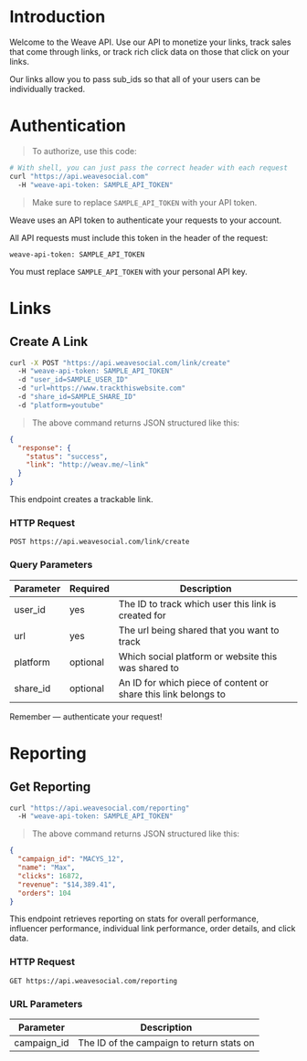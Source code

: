 # Introduction

Welcome to the Weave API. Use our API to monetize your links, track sales that come through links, or track rich click data on those that click on your links.

Our links allow you to pass sub_ids so that all of your users can be individually tracked.

# Authentication

> To authorize, use this code:

```bash
# With shell, you can just pass the correct header with each request
curl "https://api.weavesocial.com"
  -H "weave-api-token: SAMPLE_API_TOKEN"
```

> Make sure to replace `SAMPLE_API_TOKEN` with your API token.

Weave uses an API token to authenticate your requests to your account.

All API requests must include this token in the header of the request:

`weave-api-token: SAMPLE_API_TOKEN`

<aside class="notice">
You must replace <code>SAMPLE_API_TOKEN</code> with your personal API key.
</aside>

# Links

## Create A Link

```bash
curl -X POST "https://api.weavesocial.com/link/create"
  -H "weave-api-token: SAMPLE_API_TOKEN"
  -d "user_id=SAMPLE_USER_ID"
  -d "url=https://www.trackthiswebsite.com"
  -d "share_id=SAMPLE_SHARE_ID"
  -d "platform=youtube"
```

> The above command returns JSON structured like this:

```json
{
  "response": {
    "status": "success",
    "link": "http://weav.me/~link"
  }
}
```

This endpoint creates a trackable link.

### HTTP Request

`POST https://api.weavesocial.com/link/create`

### Query Parameters

Parameter | Required | Description
--------- | ------- | -----------
user_id | yes | The ID to track which user this link is created for
url | yes | The url being shared that you want to track
platform | optional | Which social platform or website this was shared to
share_id | optional | An ID for which piece of content or share this link belongs to

<aside class="success">
Remember — authenticate your request!
</aside>

# Reporting

## Get Reporting

```bash
curl "https://api.weavesocial.com/reporting"
  -H "weave-api-token: SAMPLE_API_TOKEN"
```

> The above command returns JSON structured like this:

```json
{
  "campaign_id": "MACYS_12",
  "name": "Max",
  "clicks": 16872,
  "revenue": "$14,389.41",
  "orders": 104
}
```

This endpoint retrieves reporting on stats for overall performance, influencer performance, individual link performance, order details, and click data.

### HTTP Request

`GET https://api.weavesocial.com/reporting`

### URL Parameters

Parameter | Description
--------- | -----------
campaign_id | The ID of the campaign to return stats on

